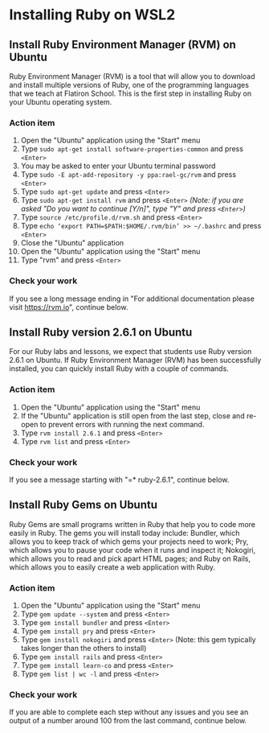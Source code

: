 # Installing Ruby on WSL2

## Install Ruby Environment Manager (RVM) on Ubuntu

Ruby Environment Manager (RVM) is a tool that will allow you to download and install multiple versions of Ruby, one of the programming languages that we teach at Flatiron School. This is the first step in installing Ruby on your Ubuntu operating system.

### Action item

1. Open the "Ubuntu" application using the "Start" menu
2. Type `sudo apt-get install software-properties-common` and press `<Enter>`
3. You may be asked to enter your Ubuntu terminal password
4. Type `sudo -E apt-add-repository -y ppa:rael-gc/rvm` and press `<Enter>`
5. Type `sudo apt-get update` and press `<Enter>`
6. Type `sudo apt-get install rvm` and press `<Enter>` _(Note: if you are asked "Do you want to continue [Y/n]", type "Y" and press `<Enter>`)_
7. Type `source /etc/profile.d/rvm.sh` and press `<Enter>`
8. Type `echo ‘export PATH=$PATH:$HOME/.rvm/bin’ >> ~/.bashrc` and press `<Enter>`
9. Close the "Ubuntu" application
10. Open the "Ubuntu" application using the "Start" menu
11. Type "rvm" and press `<Enter>`

### Check your work

If you see a long message ending in "For additional documentation please visit https://rvm.io", continue below.

## Install Ruby version 2.6.1 on Ubuntu

For our Ruby labs and lessons, we expect that students use Ruby version 2.6.1 on Ubuntu. If Ruby Environment Manager (RVM) has been successfully installed, you can quickly install Ruby with a couple of commands.

### Action item

1. Open the "Ubuntu" application using the "Start" menu
2. If the "Ubuntu" application is still open from the last step, close and re-open to prevent errors with running the next command.
3. Type `rvm install 2.6.1` and press `<Enter>`
4. Type `rvm list` and press `<Enter>`

### Check your work

If you see a message starting with "=\* ruby-2.6.1", continue below.

## Install Ruby Gems on Ubuntu

Ruby Gems are small programs written in Ruby that help you to code more easily in Ruby. The gems you will install today include: Bundler, which allows you to keep track of which gems your projects need to work; Pry, which allows you to pause your code when it runs and inspect it; Nokogiri, which allows you to read and pick apart HTML pages; and Ruby on Rails, which allows you to easily create a web application with Ruby.

### Action item

1. Open the "Ubuntu" application using the "Start" menu
2. Type `gem update --system` and press `<Enter>`
3. Type `gem install bundler` and press `<Enter>`
4. Type `gem install pry` and press `<Enter>`
5. Type `gem install nokogiri` and press `<Enter>` (Note: this gem typically takes longer than the others to install)
6. Type `gem install rails` and press `<Enter>`
7. Type `gem install learn-co` and press `<Enter>`
8. Type `gem list | wc -l` and press `<Enter>`

### Check your work

If you are able to complete each step without any issues and you see an output of a number around 100 from the last command, continue below.
